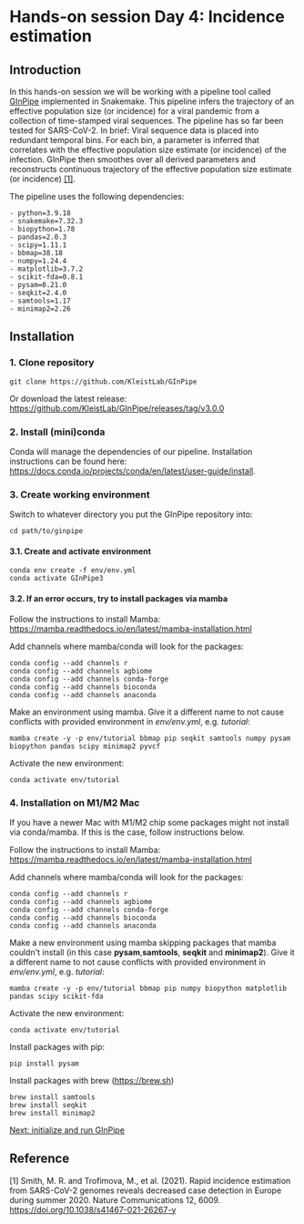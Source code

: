 # Hands-on session Day 4: Incidence estimation

## Introduction
In this hands-on session we will be working with a pipeline tool called [GInPipe](https://github.com/KleistLab/GInPipe) implemented in Snakemake. This pipeline infers the trajectory of an effective population size (or incidence) for a viral pandemic from a collection of time-stamped viral sequences. The pipeline has so far been tested for SARS-CoV-2.
In brief: Viral sequence data is placed into redundant temporal bins. For each bin, a parameter is inferred that correlates with the effective population size estimate (or incidence) of the infection. GInPipe then smoothes over all derived parameters and reconstructs continuous trajectory of the effective population size estimate (or incidence) [[1]](#1).

The pipeline uses the following dependencies:

```
- python=3.9.18
- snakemake=7.32.3
- biopython=1.78
- pandas=2.0.3
- scipy=1.11.1
- bbmap=38.18
- numpy=1.24.4
- matplotlib=3.7.2
- scikit-fda=0.8.1
- pysam=0.21.0
- seqkit=2.4.0
- samtools=1.17
- minimap2=2.26
```

## Installation
### 1. Clone repository
```
git clone https://github.com/KleistLab/GInPipe
```
Or download the latest release: https://github.com/KleistLab/GInPipe/releases/tag/v3.0.0

### 2. Install (mini)conda 
Conda will manage the dependencies of our pipeline. Installation instructions can be found here: https://docs.conda.io/projects/conda/en/latest/user-guide/install.

### 3. Create working environment

Switch to whatever directory you put the GInPipe repository into:
```
cd path/to/ginpipe
```

#### 3.1. Create and activate environment
```
conda env create -f env/env.yml
conda activate GInPipe3
```
#### 3.2. If an error occurs, try to install packages via mamba
Follow the instructions to install Mamba: https://mamba.readthedocs.io/en/latest/mamba-installation.html

Add channels where mamba/conda will look for the packages:
```
conda config --add channels r 
conda config --add channels agbiome
conda config --add channels conda-forge
conda config --add channels bioconda 
conda config --add channels anaconda   
```
Make an environment using mamba. Give it a different name to not cause conflicts with provided environment in *env/env.yml*, e.g. *tutorial*:
```
mamba create -y -p env/tutorial bbmap pip seqkit samtools numpy pysam biopython pandas scipy minimap2 pyvcf
```
Activate the new environment:
```
conda activate env/tutorial
```
### 4. Installation on M1/M2 Mac
 If you have a newer Mac with M1/M2 chip some packages might not install via conda/mamba. If this is the case, follow instructions below.

Follow the instructions to install Mamba: https://mamba.readthedocs.io/en/latest/mamba-installation.html

Add channels where mamba/conda will look for the packages:
```
conda config --add channels r 
conda config --add channels agbiome
conda config --add channels conda-forge
conda config --add channels bioconda 
conda config --add channels anaconda   
```
Make a new environment using mamba skipping packages that mamba couldn't install (in this case **pysam**,**samtools**, **seqkit** and **minimap2**). Give it a different name to not cause conflicts with provided environment in *env/env.yml*, e.g. *tutorial*:
```
mamba create -y -p env/tutorial bbmap pip numpy biopython matplotlib pandas scipy scikit-fda
```
Activate the new environment:
```
conda activate env/tutorial
```
Install packages with pip:
```
pip install pysam
```
Install packages with brew (https://brew.sh)
```
brew install samtools
brew install seqkit
brew install minimap2
```

[Next: initialize and run GInPipe](hands-on_2_run.md)


## Reference
<a id="1">[1]</a>
Smith, M. R. and Trofimova, M., et al. (2021). Rapid incidence estimation from SARS-CoV-2 genomes reveals decreased case detection in Europe during summer 2020. Nature Communications  12, 6009. https://doi.org/10.1038/s41467-021-26267-y
